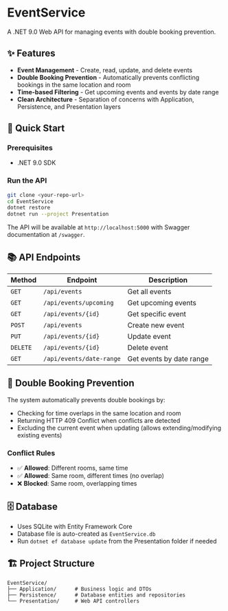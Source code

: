 # EventService

A .NET 9.0 Web API for managing events with double booking prevention.

## ✨ Features

- **Event Management** - Create, read, update, and delete events
- **Double Booking Prevention** - Automatically prevents conflicting bookings in the same location and room
- **Time-based Filtering** - Get upcoming events and events by date range
- **Clean Architecture** - Separation of concerns with Application, Persistence, and Presentation layers

## 🚀 Quick Start

### Prerequisites

- .NET 9.0 SDK

### Run the API

```bash
git clone <your-repo-url>
cd EventService
dotnet restore
dotnet run --project Presentation
```

The API will be available at `http://localhost:5000` with Swagger documentation at `/swagger`.

## 📚 API Endpoints

| Method   | Endpoint                 | Description              |
| -------- | ------------------------ | ------------------------ |
| `GET`    | `/api/events`            | Get all events           |
| `GET`    | `/api/events/upcoming`   | Get upcoming events      |
| `GET`    | `/api/events/{id}`       | Get specific event       |
| `POST`   | `/api/events`            | Create new event         |
| `PUT`    | `/api/events/{id}`       | Update event             |
| `DELETE` | `/api/events/{id}`       | Delete event             |
| `GET`    | `/api/events/date-range` | Get events by date range |

## 🚫 Double Booking Prevention

The system automatically prevents double bookings by:

- Checking for time overlaps in the same location and room
- Returning HTTP 409 Conflict when conflicts are detected
- Excluding the current event when updating (allows extending/modifying existing events)

### Conflict Rules

- ✅ **Allowed**: Different rooms, same time
- ✅ **Allowed**: Same room, different times (no overlap)
- ❌ **Blocked**: Same room, overlapping times

## 🗄️ Database

- Uses SQLite with Entity Framework Core
- Database file is auto-created as `EventService.db`
- Run `dotnet ef database update` from the Presentation folder if needed

## 🏗️ Project Structure

```
EventService/
├── Application/      # Business logic and DTOs
├── Persistence/      # Database entities and repositories
└── Presentation/     # Web API controllers
```
